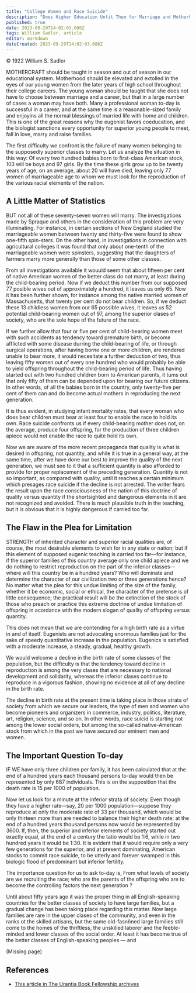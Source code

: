 ```yaml
---
title: "College Women and Race Suicide"
description: "Does Higher Education Unfit Them for Marriage and Motherhood?"
published: true
date: 2023-09-29T14:02:03.086Z
tags: William Sadler, article
editor: markdown
dateCreated: 2023-09-29T14:02:03.086Z
---
```


<p class="v-card v-sheet theme--light grey lighten-3 px-2">© 1922 William S. Sadler</p>

MOTHERCRAFT should be taught in season and out of season in our educational system. Motherhood should be elevated and extolled in the eyes of our young women from the later years of high school throughout their college careers. The young woman should be taught that she does not have to choose between marriage and a career, but that in a large number of cases a woman may have both. Many a professional woman to-day is successful in a career, and at the same time is a reasonable-sized family and enjoyins all the normal blessings of married life with home and children. This is one of the great reasons why the eugenist favors coeducation, and the biologist sanctions every opportunity for superior young people to meet, fall in love, marry and raise families.

The first difficulty we confront is the failure of many women belonging to the supposedly superior classes to marry. Let us analyze the situation in this way: Of every two hundred babies born to first-class American stock, 103 will be boys and 97 girls. By the time these girls grow up to be twenty years of age, on an average, about 20 will have died, leaving only 77 women of marriageable age to whom we must look for the reproduction of the various racial elements of the nation.

## A Little Matter of Statistics

BUT not all of these seventy-seven women will marry. The investigations made by Spraque and others in the consideration of this problem are very illuminating. For instance, in certain sections of New England studied the marriageable women between twenty and thirty-five were found to show one-fifth spin-sters. On the other hand, in investigations in connection with agricultural colleges it was found that only about one-tenth of the marriageable women were spinsters, suggesting that the daughters of farmers marry more generally than those of some other classes.

From all investigations available it wouuld seem that about fifteen per cent of native American women of the better class do not marry, at least during the child-bearing period. Now if we deduct this number from our supposed 77 posible wives out of approximately a hundred, it leaves us only 65. Now it has been further shown, for instance among the native married women of Massachusetts, that twenty per cent do not bear children. So, if we deduct these 13 childless women from our 65 possible wives, it leaves us 52 potential child-bearing women out of 97, among the superior clases of society, who are the sole hope of the future of the race.

If we further allow that four or five per cent of child-bearing women meet with such accidents as tendency toward premature birth, or become afflicted with some disease durring the child-bearing of life, or through surgical operations, after having borne one or more children, are rendered unable to bear more, it would necesitate a further deduction of two, thus leaving fifty women out of every one hundred who would probably be able to yield offspring throughout the child-bearing period of life. Thus having started out with two hundred children born to American parents, it tums out that only fifty of them can be depended upon for bearing our future citizens. In other words, of all the babies born in the country, only twenty-five per cent of them can and do become actual mothers in reproducing the next generation.

It is thus evident, in studying infant mortality rates, that every woman who does bear children must bear at least four to enable the race to hold its own. Race suicide confronts us if every child-bearing mother does not, on the average, produce four offspring, for the production of three children apiece would not enable the race to quite hold its own.

Now we are aware of the more recent propaganda that quality is what is desired in offspring, not quantity, and while it is true in a general way, at the same time, after we have done our best to improve the quality of the next generation, we must see to it that a sufficient quantity is also afforded to provide for proper replacement of the preceding generation. Quantity is not so important, as compared with quality, until it reaches a certain minimum which presages race suicide if the decline is not arrested. The writer fears the result upon the race consciousness of the nation of this doctrine of quality versus quantity if the shortsighted and dangerous elements in it are not recognized and avoided. There is much plausible truth in the teaching, but it is obvious that it is highly dangerous if carried too far.

## The Flaw in the Plea for Limitation

STRENGTH of inherited character and superior racial qualities are, of course, the most desirable elements to wish for in any state or nation; but if this element of supposed eugenic teaching is carried too far—for instance, if the superior families of this country average only one child apiece and we do nothing to restrict reproduction on the part of the inferior classes—where will this country be in a hundred years? Who will dominate and determine the character of our civilization two or three generations hence? No matter what the plea for this undue limiting of the size of the family, whether it be economic, social or ethical, the character of the pretense is of little consequence; the practical result will be the extinction of the stock of those who preach or practice this extreme doctrine of undue limitation of offspring in acordance with the modern slogan of quality of offspring versus quantity.

This does not mean that we are contending for a high birth rate as a virtue in and of itsetf. Eugenists are not advocating enormous families just for the sake of speedy quantitative increase in the population. Eugenics is satisfied with a moderate increase, a steady, gradual, healthy growth.

We would welcome a decline in the birth rate of some classes of the population, but the difficulty is that the tendency toward decline in reproduction is among the very clases that are necessary to national development and solidarity, whereas the inferior clases continue to reproduce in a vigorous fashion, showing no evidence at all of any decline in the birth rate.

The decline in birth rate at the present time is taking place in those strata of society from which we secure our leaders, the type of men and women who become pioneers and organizers in commerce, industry, politics, literature, art, religion, science, and so on. In other words, race suicid is starting not among the lower social orders, but among the so-called native-American stock from which in the past we have secured our eminent men and women.

## The Important Question To-day

IF WE have only three children per family, it has been calculated that at the end of a hundred years each thousand persons to-day would then be represented by only 687 individuals. This is on the supposition that the death rate is 15 per 1000 of population.

Now let us look for a minute at the inferior strata of society. Even though they have a higher rate—say, 20 per 1000 population—suppose they reproduce at only the moderate rate of 33 per thousand, which would be only thirteen more than are needed to balance their higher death rate; at the end of a hundred years thousand persons now would be represented by 3600. If, then, the superior and inferior elements of society started out exactly equal, at the end of a century the tatio would be 1:6, while in two hundred years it would be 1:30. It is evident that it would require only a very few generations for the superior, and at present dominating, American stocks to commit race suicide, to be utterly and forever swamped in this biologic flood of predominant but inferior fertility.

The importance question for us to ask to-day is, From what levels of society are we recruiting the race; who are the parents of the offspring who are to become the controlling factors the next generation ?

Until about fifty years ago it was the proper thing in all English-speaking countries for the better classes of society to have large families, but a gradual change has been taking place regarding this matter. Now large families are rare in the upper clases of the community, and even in the ranks ot the skilled artisans, but the same old-fasnñned large families still come to the homes of the thriftless, the unskilled laborer and the feeble-minded and lower classes of the social order. At least it has become true of the better classes of English-speaking peoples — and

(Missing page)

## References

* [This article in The Urantia Book Fellowship archives](https://archive.urantiabook.org/archive/originals/ladies_journal.pdf)